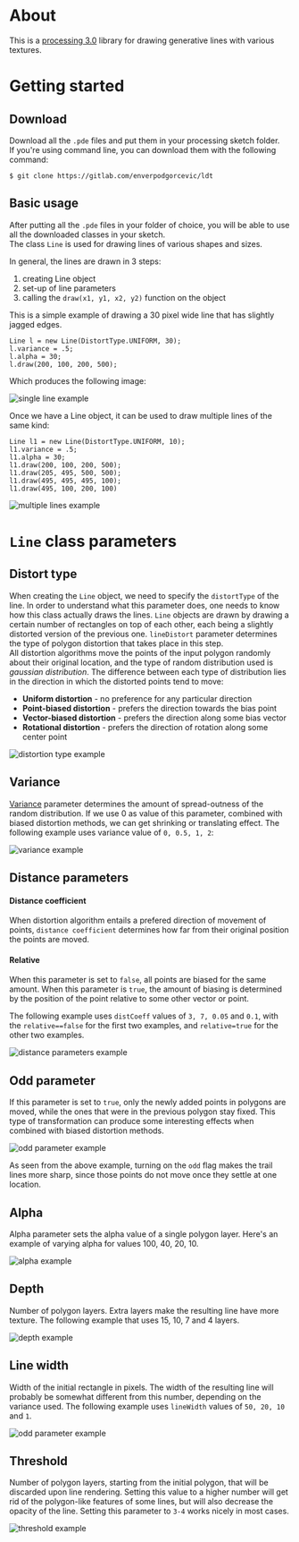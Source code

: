 # About

This is a [processing 3.0](https://processing.org/) library for drawing generative lines with various textures.

# Getting started

## Download
Download all the `.pde` files and put them in your processing sketch folder.  
If you're using command line, you can download them with the following command:

`$ git clone https://gitlab.com/enverpodgorcevic/ldt`

## Basic usage
After putting all the `.pde` files in your folder of choice, you will be able to use all the downloaded classes in your sketch.  
The class `Line` is used for drawing lines of various shapes and sizes.  

In general, the lines are drawn in 3 steps:
1. creating Line object
2. set-up of line parameters
3. calling the `draw(x1, y1, x2, y2)` function on the object

This is a simple example of drawing a 30 pixel wide line that has slightly jagged edges.  

    Line l = new Line(DistortType.UNIFORM, 30);
    l.variance = .5;
    l.alpha = 30;
    l.draw(200, 100, 200, 500);

Which produces the following image:  

<a>![single line example](https://gitlab.com/enverpodgorcevic/ldt/-/raw/master/images/1.png)</a>

Once we have a Line object, it can be used to draw multiple lines of the same kind:

    Line l1 = new Line(DistortType.UNIFORM, 10);
    l1.variance = .5;
    l1.alpha = 30;
    l1.draw(200, 100, 200, 500);
    l1.draw(205, 495, 500, 500);
    l1.draw(495, 495, 495, 100);
    l1.draw(495, 100, 200, 100)


<a>![multiple lines example](https://gitlab.com/enverpodgorcevic/ldt/-/raw/master/images/2.png)</a>

# `Line` class parameters

## Distort type

When creating the `Line` object, we need to specify the `distortType` of the line.
In order to understand what this parameter does, one needs to know how this class actually draws the lines.
`Line` objects are drawn by drawing a certain number of rectangles on top of each other, each being a slightly distorted version of the previous one. `lineDistort` parameter determines the type of polygon distortion that takes place in this step.  
All distortion algorithms move the points of the input polygon randomly about their original location, and the type of random distribution used is _gaussian distribution_. The difference between each type of distribution lies in the direction in which the distorted points tend to move:

- **Uniform distortion** - no preference for any particular direction
- **Point-biased distortion** - prefers the direction towards the bias point
- **Vector-biased distortion** - prefers the direction along some bias vector
- **Rotational distortion** - prefers the direction of rotation along some center point

<a>![distortion type example](https://gitlab.com/enverpodgorcevic/ldt/-/raw/master/images/5.png)</a>

## Variance

[Variance](https://en.wikipedia.org/wiki/Variance) parameter determines the amount of spread-outness of the random distribution.
If we use 0 as value of this parameter, combined with biased distortion methods, we can get shrinking or translating effect. The following example uses variance value of `0, 0.5, 1, 2`:

<a>![variance example](https://gitlab.com/enverpodgorcevic/ldt/-/raw/master/images/4.png)</a>

## Distance parameters

#### Distance coefficient

When distortion algorithm entails a prefered direction of movement of points, `distance coefficient` determines how far from their original position the points are moved.

#### Relative

When this parameter is set to `false`, all points are biased for the same amount.
When this parameter is `true`, the amount of biasing is determined by the position of the point relative to some other vector or point.

The following example uses `distCoeff` values of `3, 7, 0.05` and `0.1`, with the `relative==false` for the first two examples, and `relative=true` for the other two examples.

<a>![distance parameters example](https://gitlab.com/enverpodgorcevic/ldt/-/raw/master/images/11.png)</a>

## Odd parameter

If this parameter is set to `true`, only the newly added points in polygons are moved, while the ones that were in the previous polygon stay fixed. This type of transformation can produce some interesting effects when combined with biased distortion methods.

<a>![odd parameter example](https://gitlab.com/enverpodgorcevic/ldt/-/raw/master/images/6.png)</a>

As seen from the above example, turning on the `odd` flag makes the trail lines more sharp, since those points do not move once they settle at one location.

## Alpha

Alpha parameter sets the alpha value of a single polygon layer.
Here's an example of varying alpha for values 100, 40, 20, 10.

<a>![alpha example](https://gitlab.com/enverpodgorcevic/ldt/-/raw/master/images/7.png)</a>

## Depth

Number of polygon layers. Extra layers make the resulting line have more texture.
The following example that uses 15, 10, 7 and 4 layers.

<a>![depth example](https://gitlab.com/enverpodgorcevic/ldt/-/raw/master/images/8.png)</a>

## Line width

Width of the initial rectangle in pixels. The width of the resulting line will probably be somewhat different from this number, depending on the variance used. The following example uses `lineWidth` values of `50, 20, 10` and `1`.

<a>![odd parameter example](https://gitlab.com/enverpodgorcevic/ldt/-/raw/master/images/9.png)</a>

## Threshold

Number of polygon layers, starting from the initial polygon, that will be discarded upon line rendering. Setting this value to a higher number will get rid of the polygon-like features of some lines, but will also decrease the opacity of the line. Setting this parameter to `3-4` works nicely in most cases.

<a>![threshold example](https://gitlab.com/enverpodgorcevic/ldt/-/raw/master/images/12.png)</a>
